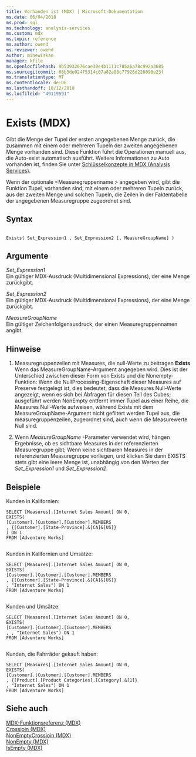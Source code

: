 ```yaml
---
title: Vorhanden ist (MDX) | Microsoft-Dokumentation
ms.date: 06/04/2018
ms.prod: sql
ms.technology: analysis-services
ms.custom: mdx
ms.topic: reference
ms.author: owend
ms.reviewer: owend
author: minewiskan
manager: kfile
ms.openlocfilehash: 9b53932676cae30e4b1111c785a6a78c992a3685
ms.sourcegitcommit: 08b3de02475314c07a82a88c77926d226098e23f
ms.translationtype: MT
ms.contentlocale: de-DE
ms.lasthandoff: 10/12/2018
ms.locfileid: "49119591"
---
```

# <a name="exists-mdx"></a>Exists (MDX)


  Gibt die Menge der Tupel der ersten angegebenen Menge zurück, die zusammen mit einem oder mehreren Tupeln der zweiten angegebenen Menge vorhanden sind. Diese Funktion führt die Operationen manuell aus, die Auto-exist automatisch ausführt. Weitere Informationen zu Auto vorhanden ist, finden Sie unter [Schlüsselkonzepte in MDX &#40;Analysis Services&#41;](../analysis-services/multidimensional-models/mdx/key-concepts-in-mdx-analysis-services.md).  
  
 Wenn der optionale \<Measuregruppenname > angegeben wird, gibt die Funktion Tupel, vorhanden sind, mit einem oder mehreren Tupeln zurück, aus der zweiten Menge und solchen Tupeln, die Zeilen in der Faktentabelle der angegebenen Measuregruppe zugeordnet sind.  
  
## <a name="syntax"></a>Syntax  
  
```  
  
Exists( Set_Expression1 , Set_Expression2 [, MeasureGroupName] )  
```  
  
## <a name="arguments"></a>Argumente  
 *Set_Expression1*  
 Ein gültiger MDX-Ausdruck (Multidimensional Expressions), der eine Menge zurückgibt.  
  
 *Set_Expression2*  
 Ein gültiger MDX-Ausdruck (Multidimensional Expressions), der eine Menge zurückgibt.  
  
 *MeasureGroupName*  
 Ein gültiger Zeichenfolgenausdruck, der einen Measuregruppennamen angibt.  
  
## <a name="remarks"></a>Hinweise  
  
1.  Measuregruppenzeilen mit Measures, die null-Werte zu beitragen **Exists** Wenn das MeasureGroupName-Argument angegeben wird. Dies ist der Unterschied zwischen dieser Form von Exists und die Nonempty-Funktion: Wenn die NullProcessing-Eigenschaft dieser Measures auf Preserve festgelegt ist, dies bedeutet, dass die Measures Null-Werte angezeigt, wenn es sich bei Abfragen für diesen Teil des Cubes; ausgeführt werden NonEmpty entfernt immer Tupel aus einer Reihe, die Measures Null-Werte aufweisen, während Exists mit dem MeasureGroupName-Argument nicht gefiltert werden Tupel aus, die measuregruppenzeilen, zugeordnet sind, auch wenn die Measurewerte Null sind.  
  
2.  Wenn *MeasureGroupName* -Parameter verwendet wird, hängen Ergebnisse, ob es sichtbare Measures in der referenzierten Measuregruppe gibt; Wenn keine sichtbaren Measures in der referenzierten Measuregruppe vorliegen, und klicken Sie dann EXISTS stets gibt eine leere Menge ist, unabhängig von den Werten der *Set_Expression1* und *Set_Expression2*.  
  
## <a name="examples"></a>Beispiele  
 Kunden in Kalifornien:  
  
```  
SELECT [Measures].[Internet Sales Amount] ON 0,  
EXISTS(  
[Customer].[Customer].[Customer].MEMBERS  
, {[Customer].[State-Province].&[CA]&[US]}  
) ON 1   
FROM [Adventure Works]  
  
```  
  
 Kunden in Kalifornien und Umsätze:  
  
```  
SELECT [Measures].[Internet Sales Amount] ON 0,  
EXISTS(  
[Customer].[Customer].[Customer].MEMBERS  
, {[Customer].[State-Province].&[CA]&[US]}  
, "Internet Sales") ON 1   
FROM [Adventure Works]  
  
```  
  
 Kunden und Umsätze:  
  
```  
SELECT [Measures].[Internet Sales Amount] ON 0,  
EXISTS(  
[Customer].[Customer].[Customer].MEMBERS  
, , "Internet Sales") ON 1   
FROM [Adventure Works]  
  
```  
  
 Kunden, die Fahrräder gekauft haben:  
  
```  
SELECT [Measures].[Internet Sales Amount] ON 0,  
EXISTS(  
[Customer].[Customer].[Customer].MEMBERS  
, {[Product].[Product Categories].[Category].&[1]}  
, "Internet Sales") ON 1   
FROM [Adventure Works]  
```  
  
## <a name="see-also"></a>Siehe auch  
 [MDX-Funktionsreferenz &#40;MDX&#41;](../mdx/mdx-function-reference-mdx.md)   
 [Crossjoin &#40;MDX&#41;](../mdx/crossjoin-mdx.md)   
 [NonEmptyCrossjoin &#40;MDX&#41;](../mdx/nonemptycrossjoin-mdx.md)   
 [NonEmpty &#40;MDX&#41;](../mdx/nonempty-mdx.md)   
 [IsEmpty &#40;MDX&#41;](../mdx/isempty-mdx.md)  
  
  
